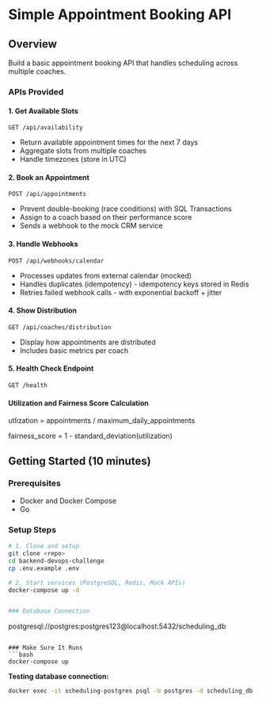 # Simple Appointment Booking API

## Overview
Build a basic appointment booking API that handles scheduling across multiple coaches.

### APIs Provided

#### 1. Get Available Slots
`GET /api/availability`
- Return available appointment times for the next 7 days
- Aggregate slots from multiple coaches
- Handle timezones (store in UTC)

#### 2. Book an Appointment
`POST /api/appointments`
- Prevent double-booking (race conditions) with SQL Transactions
- Assign to a coach based on their performance score
- Sends a webhook to the mock CRM service

#### 3. Handle Webhooks
`POST /api/webhooks/calendar`
- Processes updates from external calendar (mocked)
- Handles duplicates (idempotency) - idempotency keys stored in Redis
- Retries failed webhook calls - with exponential backoff + jitter

#### 4. Show Distribution
`GET /api/coaches/distribution`
- Display how appointments are distributed
- Includes basic metrics per coach

#### 5. Health Check Endpoint
`GET /health`


#### Utilization and Fairness Score Calculation

utlization = appointments / maximum_daily_appointments

fairness_score = 1 - standard_deviation(utilization)


## Getting Started (10 minutes)

### Prerequisites
- Docker and Docker Compose
- Go

### Setup Steps

```bash
# 1. Clone and setup
git clone <repo>
cd backend-devops-challenge
cp .env.example .env

# 2. Start services (PostgreSQL, Redis, Mock APIs)
docker-compose up -d


### Database Connection
```
postgresql://postgres:postgres123@localhost:5432/scheduling_db
```

### Make Sure It Runs
```bash
docker-compose up
```

**Testing database connection:**
```bash
docker exec -it scheduling-postgres psql -U postgres -d scheduling_db -c '\dt'
```
